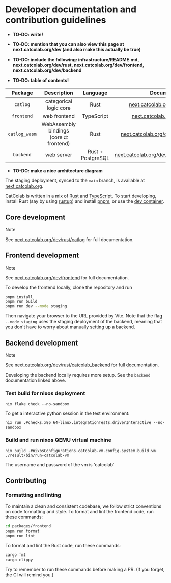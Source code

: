 # Developer documentation and contribution guidelines

- **TO-DO: write!**

- **TO-DO: mention that you can also view this page at next.catcolab.org/dev (and also make this actually be true)**

- **TO-DO: include the following: infrastructure/README.md, next.catcolab.org/dev/rust, next.catcolab.org/dev/frontend, next.catcolab.org/dev/backend**

- **TO-DO: table of contents!**

| Package | Description | Language | Documentation |
| :-----: | :---------: | :------: | :-----------: |
| `catlog` | categorical logic core | Rust | [next.catcolab.org/dev/rust/catlog](https://next.catcolab.org/dev/rust/catlog) |
| `frontend` | web frontend | TypeScript | [next.catcolab.org/dev/frontend](https://next.catcolab.org/dev/frontend) |
| `catlog_wasm` | WebAssembly bindings (core ⇄ frontend) | Rust | [next.catcolab.org/dev/rust/catlog_wasm](https://next.catcolab.org/dev/rust/catlog_wasm) |
| `backend` | web server | Rust + PostgreSQL | [next.catcolab.org/dev/rust/catcolab_backend](https://next.catcolab.org/dev/rust/catcolab_backend) |

- **TO-DO: make a nice architecture diagram**

The staging deployment, synced to the `main` branch, is available at
[next.catcolab.org](https://next.catcolab.org).

CatColab is written in a mix of [Rust](https://www.rust-lang.org/) and
[TypeScript](https://www.typescriptlang.org/). To start developing, install Rust
(say by using [rustup](https://rustup.rs/)) and install
[pnpm](https://pnpm.io/), or use the [dev container](./.devcontainer/).



## Core development

> [!NOTE]
> See [next.catcolab.org/dev/rust/catlog](https://next.catcolab.org/dev/rust/catlog) for full documentation.



## Frontend development

> [!NOTE]
> See [next.catcolab.org/dev/frontend](https://next.catcolab.org/dev/frontend) for full documentation.

To develop the frontend locally, clone the repository and run

```sh
pnpm install
pnpm run build
pnpm run dev --mode staging
```

Then navigate your browser to the URL provided by Vite. Note that the flag
`--mode staging` uses the staging deployment of the backend, meaning that you don't have to worry about manually setting up a backend.



## Backend development

> [!NOTE]
> See [next.catcolab.org/dev/rust/catcolab_backend](https://next.catcolab.org/dev/rust/catcolab_backend) for full documentation.

Developing the backend locally requires more setup. See the `backend` documentation linked above.


### Test build for nixos deployment
```
nix flake check --no-sandbox
```

To get a interactive python session in the test environment:
```
nix run .#checks.x86_64-linux.integrationTests.driverInteractive --no-sandbox
```


### Build and run nixos QEMU virtual machine
```
nix build .#nixosConfigurations.catcolab-vm.config.system.build.vm
./result/bin/run-catcolab-vm
```

The username and password of the vm is 'catcolab'



## Contributing

### Formatting and linting

To maintain a clean and consistent codebase, we follow strict conventions on
code formatting and style. To format and lint the frontend code, run these
commands:

```sh
cd packages/frontend
pnpm run format
pnpm run lint
```

To format and lint the Rust code, run these commands:

```sh
cargo fmt
cargo clippy
```

Try to remember to run these commands before making a PR. (If you forget, the CI
will remind you.)

